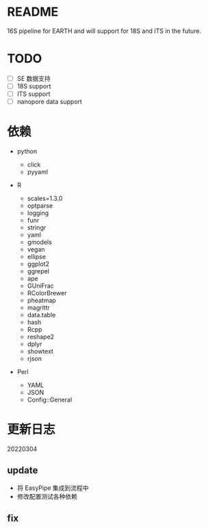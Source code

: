 # README
16S pipeline for EARTH and will support for 18S and ITS in the future.

# TODO
- [ ] SE 数据支持
- [ ] 18S support
- [ ] ITS support
- [ ] nanopore data support

# 依赖
- python
    - click
    - pyyaml
  
- R
  - scales=1.3.0
  - optparse
  - logging
  - funr
  - stringr
  - yaml
  - gmodels
  - vegan
  - ellipse
  - ggplot2
  - ggrepel
  - ape
  - GUniFrac
  - RColorBrewer
  - pheatmap
  - magrittr
  - data.table
  - hash
  - Rcpp
  - reshape2
  - dplyr
  - showtext
  - rjson

- Perl
  - YAML
  - JSON
  - Config::General

# 更新日志
20220304
## update
- 将 EasyPipe 集成到流程中
- 修改配置测试各种依赖
## fix
